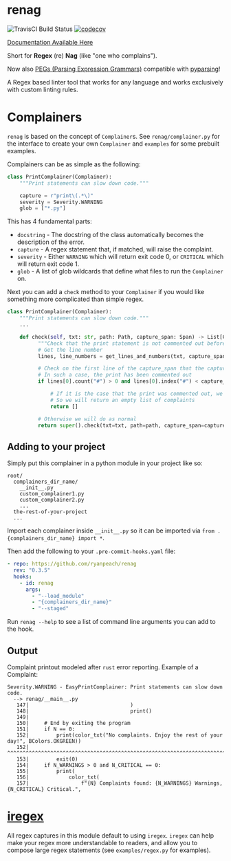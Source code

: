 # renag

![TravisCI Build Status](https://travis-ci.com/ryanpeach/renag.svg?branch=master)
[![codecov](https://codecov.io/gh/ryanpeach/py_idiomatic_regex/branch/master/graph/badge.svg)](https://codecov.io/gh/ryanpeach/renag)

[Documentation Available Here](https://ryanpeach.github.io/renag)

Short for **Regex** (re) **Nag** (like "one who complains").

Now also [PEGs (Parsing Expression Grammars)](https://en.wikipedia.org/wiki/Parsing_expression_grammar) compatible with [pyparsing](https://pypi.org/project/pyparsing/)!

A Regex based linter tool that works for any language and works exclusively with custom linting rules.

# Complainers

`renag` is based on the concept of `Complainer`s. See `renag/complainer.py` for the interface to create your own `Complainer` and `examples` for some prebuilt examples.

Complainers can be as simple as the following:

```python
class PrintComplainer(Complainer):
    """Print statements can slow down code."""

    capture = r"print\(.*\)"
    severity = Severity.WARNING
    glob = ["*.py"]
```

This has 4 fundamental parts:

* `docstring` - The docstring of the class automatically becomes the description of the error.
* `capture` - A regex statement that, if matched, will raise the complaint.
* `severity` - Either `WARNING` which will return exit code 0, or `CRITICAL` which will return exit code 1.
* `glob` - A list of glob wildcards that define what files to run the `Complainer` on.

Next you can add a `check` method to your `Complainer` if you would like something more complicated than simple regex.

```python
class PrintComplainer(Complainer):
    """Print statements can slow down code."""
    ...

    def check(self, txt: str, path: Path, capture_span: Span) -> List[Complaint]:
          """Check that the print statement is not commented out before complaining."""
          # Get the line number
          lines, line_numbers = get_lines_and_numbers(txt, capture_span)

          # Check on the first line of the capture_span that the capture is not preceded by a '#'
          # In such a case, the print has been commented out
          if lines[0].count("#") > 0 and lines[0].index("#") < capture_span[0]:

              # If it is the case that the print was commented out, we do not need to complain
              # So we will return an empty list of complaints
              return []

          # Otherwise we will do as normal
          return super().check(txt=txt, path=path, capture_span=capture_span)
```

## Adding to your project

Simply put this complainer in a python module in your project like so:

```
root/
  complainers_dir_name/
    __init__.py
    custom_complainer1.py
    custom_complainer2.py
    ...
  the-rest-of-your-project
  ...
```

Import each complainer inside `__init__.py` so it can be imported via `from .{complainers_dir_name} import *`.

Then add the following to your `.pre-commit-hooks.yaml` file:

```yaml
- repo: https://github.com/ryanpeach/renag
  rev: "0.3.5"
  hooks:
    - id: renag
      args:
        - "--load_module"
        - "{complainers_dir_name}"
        - "--staged"
```

Run `renag --help` to see a list of command line arguments you can add to the hook.

## Output

Complaint printout modeled after `rust` error reporting. Example of a Complaint:

```
Severity.WARNING - EasyPrintComplainer: Print statements can slow down code.
  --> renag/__main__.py
   147|                                 )
   148|                                 print()
   149|
   150|     # End by exiting the program
   151|     if N == 0:
   152|         print(color_txt("No complaints. Enjoy the rest of your day!", BColors.OKGREEN))
   152|         ^^^^^^^^^^^^^^^^^^^^^^^^^^^^^^^^^^^^^^^^^^^^^^^^^^^^^^^^^^^^^^^^^^^^^^^^^^^^^^^
   153|         exit(0)
   154|     if N_WARNINGS > 0 and N_CRITICAL == 0:
   155|         print(
   156|             color_txt(
   157|                 f"{N} Complaints found: {N_WARNINGS} Warnings, {N_CRITICAL} Critical.",
```

# [iregex](https://github.com/ryanpeach/iregex)

All regex captures in this module default to using `iregex`.
`iregex` can help make your regex more understandable to readers, and allow you to compose large regex statements (see `examples/regex.py` for examples).
